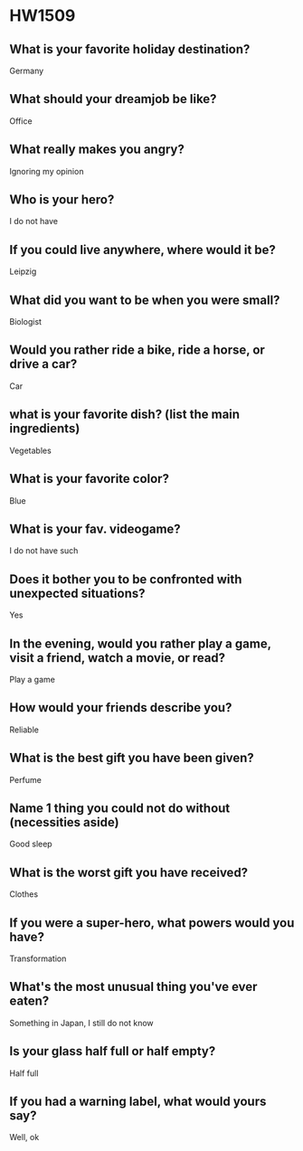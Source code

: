 # HW1509

## What is your favorite holiday destination?
Germany

## What should your dreamjob be like?
Office

## What really makes you angry?
Ignoring my opinion

## Who is your hero?
I do not have

## If you could live anywhere, where would it be?
Leipzig

## What did you want to be when you were small?
Biologist

## Would you rather ride a bike, ride a horse, or drive a car?
Car

## what is your favorite dish? (list the main ingredients)
Vegetables

## What is your favorite color?
Blue

## What is your fav. videogame?
I do not have such

## Does it bother you to be confronted with unexpected situations?
Yes

## In the evening, would you rather play a game, visit a friend, watch a movie, or read?
Play a game

## How would your friends describe you?
Reliable

## What is the best gift you have been given?
Perfume

## Name 1 thing you could not do without (necessities aside)
Good sleep

## What is the worst gift you have received?
Clothes

## If you were a super-hero, what powers would you have?
Transformation

## What's the most unusual thing you've ever eaten?
Something in Japan, I still do not know

## Is your glass half full or half empty?
Half full

## If you had a warning label, what would yours say?
Well, ok